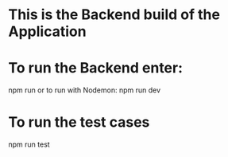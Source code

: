 # This is the Backend build of the Application

# To run the Backend enter:
  npm run 
  or to run with Nodemon:
  npm run dev 
  
# To run the test cases
  npm run test
